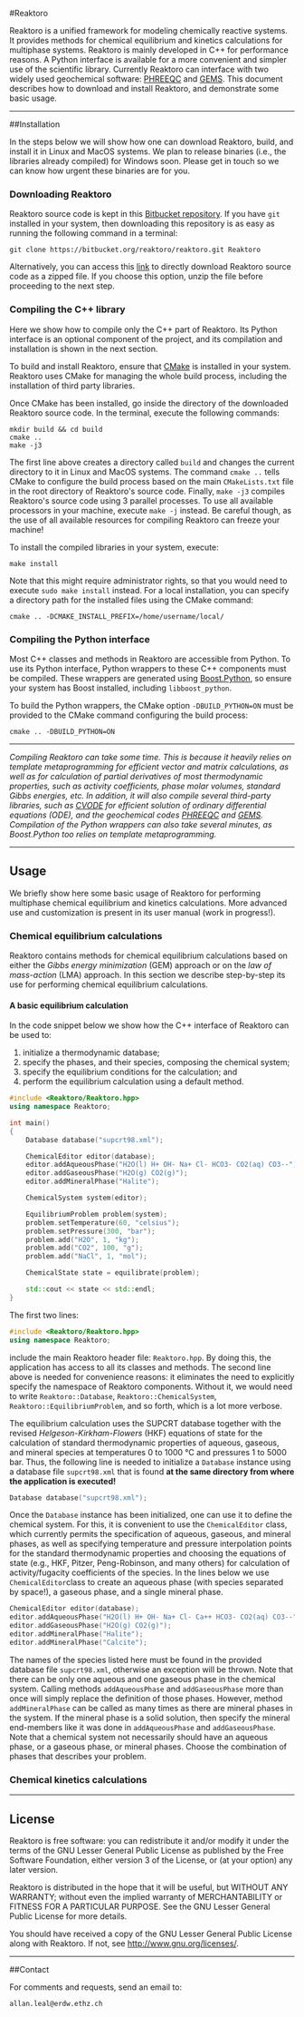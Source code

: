 #Reaktoro

Reaktoro is a unified framework for modeling chemically reactive systems. It provides methods for chemical equilibrium and kinetics calculations for multiphase systems. Reaktoro is mainly developed in C++ for performance reasons. A Python interface is available for a more convenient and simpler use of the scientific library. Currently Reaktoro can interface with two widely used geochemical software: [PHREEQC](http://wwwbrr.cr.usgs.gov/projects/GWC_coupled/phreeqc/) and [GEMS](http://gems.web.psi.ch/). This document describes how to download and install Reaktoro, and demonstrate some basic usage.

----------

##Installation

In the steps below we will show how one can download Reaktoro, build, and install it in Linux and MacOS systems. We plan to release binaries (i.e., the libraries already compiled) for Windows soon. Please get in touch so we can know how urgent these binaries are for you.

### Downloading Reaktoro
Reaktoro source code is kept in this [Bitbucket repository](https://bitbucket.org/reaktoro/reaktoro). If you have `git` installed in your system, then downloading this repository is as easy as running the following command in a terminal:

    git clone https://bitbucket.org/reaktoro/reaktoro.git Reaktoro

Alternatively, you can access this [link](https://bitbucket.org/reaktoro/reaktoro/get/master.zip) to directly download Reaktoro source code as a zipped file. If you choose this option, unzip the file before proceeding to the next step.

### Compiling the C++ library
Here we show how to compile only the C++ part of Reaktoro. Its Python interface is an optional component of the project, and its compilation and installation is shown in the next section.

To build and install Reaktoro, ensure that [CMake](https://cmake.org/) is installed in your system. Reaktoro uses CMake for managing the whole build process, including the installation of third party libraries. 

Once CMake has been installed, go inside the directory of the downloaded Reaktoro source code. In the terminal, execute the following commands:
    
    mkdir build && cd build
    cmake ..
    make -j3

The first line above creates a directory called `build` and changes the current directory to it in Linux and MacOS systems. The command `cmake ..`  tells CMake to configure the build process based on the main `CMakeLists.txt` file in the root directory of Reaktoro's source code. Finally, `make -j3` compiles Reaktoro's source code using 3 parallel processes. To use all available processors in your machine, execute `make -j` instead. Be careful though, as the use of all available resources for compiling Reaktoro can freeze your machine!

To install the compiled libraries in your system, execute:
        
    make install

Note that this might require administrator rights, so that you would need to execute `sudo make install` instead. For a local installation, you can specify a directory path for the installed files using the CMake command:

    cmake .. -DCMAKE_INSTALL_PREFIX=/home/username/local/

### Compiling the Python interface
Most C++ classes and methods in Reaktoro are accessible from Python. To use its Python interface, Python wrappers to these C++ components must be compiled. These wrappers are generated using [Boost.Python](http://www.boost.org/doc/libs/1_60_0/libs/python/doc/html/index.html), so ensure your system has Boost installed, including `libboost_python`.

To build the Python wrappers, the CMake option `-DBUILD_PYTHON=ON` must be provided to the CMake command configuring the build process:

    cmake .. -DBUILD_PYTHON=ON

----------

*Compiling Reaktoro can take some time. This is because it heavily relies on template metaprogramming for efficient vector and matrix calculations, as well as for calculation of partial derivatives of most thermodynamic properties, such as activity coefficients, phase molar volumes, standard Gibbs energies, etc. In addition, it will also compile several third-party libraries, such as [CVODE](https://computation.llnl.gov/casc/sundials/description/description.html#descr_cvode) for efficient solution of ordinary differential equations (ODE), and the geochemical codes [PHREEQC](http://wwwbrr.cr.usgs.gov/projects/GWC_coupled/phreeqc/) and [GEMS](http://gems.web.psi.ch/). Compilation of the Python wrappers can also take several minutes, as Boost.Python too relies on template metaprogramming.* 

----------

## Usage
We briefly show here some basic usage of Reaktoro for performing multiphase chemical equilibrium and kinetics calculations. More advanced use and customization is present in its user manual (work in progress!).

### Chemical equilibrium calculations
Reaktoro contains methods for chemical equilibrium calculations based on either the *Gibbs energy minimization* (GEM) approach or on the *law of mass-action* (LMA) approach. In this section we describe step-by-step its use for performing chemical equilibrium calculations. 

#### A basic equilibrium calculation
In the code snippet below we show how the C++ interface of Reaktoro can be used to:

1. initialize a thermodynamic database;
2. specify the phases, and their species, composing the chemical system;
3. specify the equilibrium conditions for the calculation; and
4. perform the equilibrium calculation using a default method.

```c++
#include <Reaktoro/Reaktoro.hpp>
using namespace Reaktoro;

int main()
{
    Database database("supcrt98.xml");

    ChemicalEditor editor(database);
    editor.addAqueousPhase("H2O(l) H+ OH- Na+ Cl- HCO3- CO2(aq) CO3--");
    editor.addGaseousPhase("H2O(g) CO2(g)");
    editor.addMineralPhase("Halite");

    ChemicalSystem system(editor);

    EquilibriumProblem problem(system);
    problem.setTemperature(60, "celsius");
    problem.setPressure(300, "bar");
    problem.add("H2O", 1, "kg");
    problem.add("CO2", 100, "g");
    problem.add("NaCl", 1, "mol");

    ChemicalState state = equilibrate(problem);

    std::cout << state << std::endl;
}
```

The first two lines:
```c++
#include <Reaktoro/Reaktoro.hpp>
using namespace Reaktoro;
```
include the main Reaktoro header file: `Reaktoro.hpp`. By doing this, the application has access to all its classes and methods. The second line above is needed for convenience reasons: it eliminates the need to explicitly specify the namespace of Reaktoro components. Without it, we would need to write `Reaktoro::Database`, `Reaktoro::ChemicalSystem`,  `Reaktoro::EquilibriumProblem`, and so forth, which is a lot more verbose.

The equilibrium calculation uses the SUPCRT database together with the revised  *Helgeson-Kirkham-Flowers* (HKF) equations of state for the calculation of standard thermodynamic properties of aqueous, gaseous, and mineral species at temperatures 0 to 1000 °C and pressures 1 to 5000 bar. Thus, the following line is needed to initialize a `Database` instance using a database file `supcrt98.xml` that is found **at the same directory from where the application is executed!**  
```c++
Database database("supcrt98.xml");
```

Once the `Database` instance has been initialized, one can use it to define the chemical system. For this, it is convenient to use the `ChemicalEditor` class, which currently permits the specification of aqueous, gaseous, and mineral phases, as well as specifying temperature and pressure interpolation points for the standard thermodynamic properties and choosing the equations of state (e.g., HKF, Pitzer, Peng-Robinson, and many others) for calculation of activity/fugacity coefficients of the species. In the lines below we use `ChemicalEditor`class to create an aqueous phase (with species separated by space!), a gaseous phase, and a single mineral phase. 

```c
ChemicalEditor editor(database);
editor.addAqueousPhase("H2O(l) H+ OH- Na+ Cl- Ca++ HCO3- CO2(aq) CO3--");
editor.addGaseousPhase("H2O(g) CO2(g)");
editor.addMineralPhase("Halite");
editor.addMineralPhase("Calcite");
```

The names of the species listed here must be found in the provided database file `supcrt98.xml`, otherwise an exception will be thrown. Note that there can be only one aqueous and one gaseous phase in the chemical system. Calling methods `addAqueousPhase` and `addGaseousPhase` more than once will simply replace the definition of those phases. However, method `addMineralPhase` can be called as many times as there are mineral phases in the system. If the mineral phase is a solid solution, then specify the mineral end-members like it was done in `addAqueousPhase` and `addGaseousPhase`. Note that a chemical system not necessarily should have an aqueous phase, or a gaseous phase, or mineral phases. Choose the combination of phases that describes your problem.

### Chemical kinetics calculations

----------

## License

Reaktoro is free software: you can redistribute it and/or modify
it under the terms of the GNU Lesser General Public License as published by
the Free Software Foundation, either version 3 of the License, or
(at your option) any later version.

Reaktoro is distributed in the hope that it will be useful,
but WITHOUT ANY WARRANTY; without even the implied warranty of
MERCHANTABILITY or FITNESS FOR A PARTICULAR PURPOSE. See the
GNU Lesser General Public License for more details.

You should have received a copy of the GNU Lesser General Public License
along with Reaktoro. If not, see <http://www.gnu.org/licenses/>.

----------

##Contact

For comments and requests, send an email to:

    allan.leal@erdw.ethz.ch
